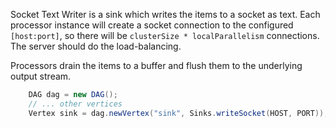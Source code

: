 Socket Text Writer is a sink which writes the items to 
a socket as text. Each processor instance will create 
a socket connection to the configured `[host:port]`, 
so there will be `clusterSize * localParallelism` 
connections. The server should do the load-balancing.

Processors drain the items to a buffer and flush them 
to the underlying output stream.
 
```java
    DAG dag = new DAG();
    // ... other vertices
    Vertex sink = dag.newVertex("sink", Sinks.writeSocket(HOST, PORT));
```